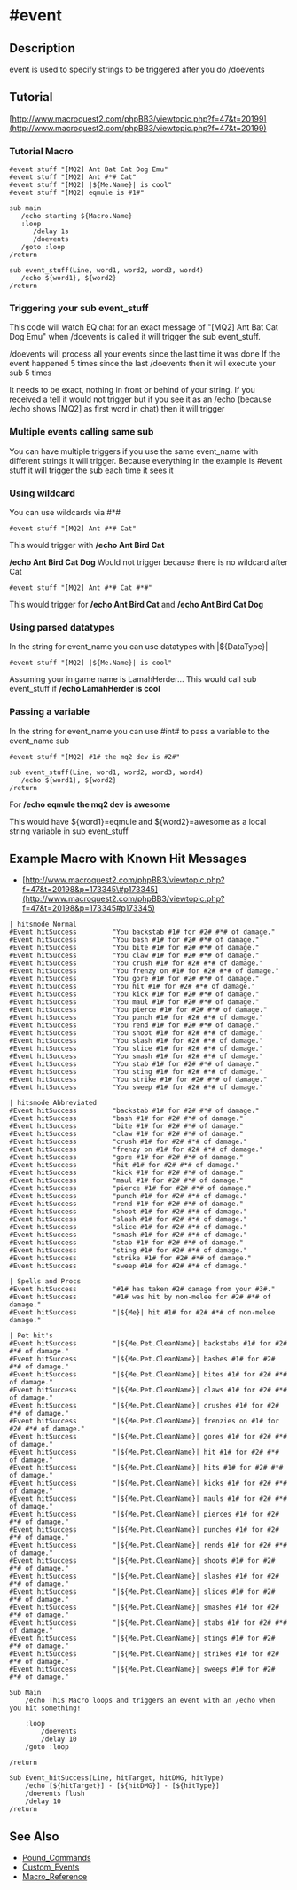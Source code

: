 # \#event

## Description

event is used to specify strings to be triggered after you do /doevents

## Tutorial

[http://www.macroquest2.com/phpBB3/viewtopic.php?f=47&t=20199](http://www.macroquest2.com/phpBB3/viewtopic.php?f=47&t=20199)

### Tutorial Macro

```text
#event stuff "[MQ2] Ant Bat Cat Dog Emu"
#event stuff "[MQ2] Ant #*# Cat"
#event stuff "[MQ2] |${Me.Name}| is cool"
#event stuff "[MQ2] eqmule is #1#"

sub main
   /echo starting ${Macro.Name}
   :loop
      /delay 1s
      /doevents
   /goto :loop
/return

sub event_stuff(Line, word1, word2, word3, word4)
   /echo ${word1}, ${word2}
/return
```

### Triggering your sub event\_stuff

This code will watch EQ chat for an exact message of "\[MQ2\] Ant Bat Cat Dog Emu" when /doevents is called it will trigger the sub event\_stuff.

/doevents will process all your events since the last time it was done If the event happened 5 times since the last /doevents then it will execute your sub 5 times

It needs to be exact, nothing in front or behind of your string. If you received a tell it would not trigger but if you see it as an /echo \(because /echo shows \[MQ2\] as first word in chat\) then it will trigger

### Multiple events calling same sub

You can have multiple triggers if you use the same event\_name with different strings it will trigger. Because everything in the example is \#event stuff it will trigger the sub each time it sees it

### Using wildcard

You can use wildcards via \#\*\#

`#event stuff "[MQ2] Ant #*# Cat"`

This would trigger with **/echo Ant Bird Cat**

**/echo Ant Bird Cat Dog** Would not trigger because there is no wildcard after Cat

`#event stuff "[MQ2] Ant #*# Cat #*#"`

This would trigger for **/echo Ant Bird Cat** and **/echo Ant Bird Cat Dog**

### Using parsed datatypes

In the string for event\_name you can use datatypes with \|${DataType}\|

`#event stuff "[MQ2] |${Me.Name}| is cool"`

Assuming your in game name is LamahHerder... This would call sub event\_stuff if **/echo LamahHerder is cool**

### Passing a variable

In the string for event\_name you can use \#int\# to pass a variable to the event\_name sub

```text
#event stuff "[MQ2] #1# the mq2 dev is #2#"

sub event_stuff(Line, word1, word2, word3, word4)
   /echo ${word1}, ${word2}
/return
```

For **/echo eqmule the mq2 dev is awesome**

This would have ${word1}=eqmule and ${word2}=awesome as a local string variable in sub event\_stuff

## Example Macro with Known Hit Messages

* [http://www.macroquest2.com/phpBB3/viewtopic.php?f=47&t=20198&p=173345\#p173345](http://www.macroquest2.com/phpBB3/viewtopic.php?f=47&t=20198&p=173345#p173345)

```text
| hitsmode Normal
#Event hitSuccess         "You backstab #1# for #2# #*# of damage."
#Event hitSuccess         "You bash #1# for #2# #*# of damage."
#Event hitSuccess         "You bite #1# for #2# #*# of damage."
#Event hitSuccess         "You claw #1# for #2# #*# of damage."
#Event hitSuccess         "You crush #1# for #2# #*# of damage."
#Event hitSuccess         "You frenzy on #1# for #2# #*# of damage."
#Event hitSuccess         "You gore #1# for #2# #*# of damage."
#Event hitSuccess         "You hit #1# for #2# #*# of damage."
#Event hitSuccess         "You kick #1# for #2# #*# of damage."
#Event hitSuccess         "You maul #1# for #2# #*# of damage."
#Event hitSuccess         "You pierce #1# for #2# #*# of damage."
#Event hitSuccess         "You punch #1# for #2# #*# of damage."
#Event hitSuccess         "You rend #1# for #2# #*# of damage."
#Event hitSuccess         "You shoot #1# for #2# #*# of damage."
#Event hitSuccess         "You slash #1# for #2# #*# of damage."
#Event hitSuccess         "You slice #1# for #2# #*# of damage."
#Event hitSuccess         "You smash #1# for #2# #*# of damage."
#Event hitSuccess         "You stab #1# for #2# #*# of damage."
#Event hitSuccess         "You sting #1# for #2# #*# of damage."
#Event hitSuccess         "You strike #1# for #2# #*# of damage."
#Event hitSuccess         "You sweep #1# for #2# #*# of damage."

| hitsmode Abbreviated
#Event hitSuccess         "backstab #1# for #2# #*# of damage."
#Event hitSuccess         "bash #1# for #2# #*# of damage."
#Event hitSuccess         "bite #1# for #2# #*# of damage."
#Event hitSuccess         "claw #1# for #2# #*# of damage."
#Event hitSuccess         "crush #1# for #2# #*# of damage."
#Event hitSuccess         "frenzy on #1# for #2# #*# of damage."
#Event hitSuccess         "gore #1# for #2# #*# of damage."
#Event hitSuccess         "hit #1# for #2# #*# of damage."
#Event hitSuccess         "kick #1# for #2# #*# of damage."
#Event hitSuccess         "maul #1# for #2# #*# of damage."
#Event hitSuccess         "pierce #1# for #2# #*# of damage."
#Event hitSuccess         "punch #1# for #2# #*# of damage."
#Event hitSuccess         "rend #1# for #2# #*# of damage."
#Event hitSuccess         "shoot #1# for #2# #*# of damage."
#Event hitSuccess         "slash #1# for #2# #*# of damage."
#Event hitSuccess         "slice #1# for #2# #*# of damage."
#Event hitSuccess         "smash #1# for #2# #*# of damage."
#Event hitSuccess         "stab #1# for #2# #*# of damage."
#Event hitSuccess         "sting #1# for #2# #*# of damage."
#Event hitSuccess         "strike #1# for #2# #*# of damage."
#Event hitSuccess         "sweep #1# for #2# #*# of damage."

| Spells and Procs
#Event hitSuccess         "#1# has taken #2# damage from your #3#."
#Event hitSuccess         "#1# was hit by non-melee for #2# #*# of damage."
#Event hitSuccess         "|${Me}| hit #1# for #2# #*# of non-melee damage."

| Pet hit's
#Event hitSuccess         "|${Me.Pet.CleanName}| backstabs #1# for #2# #*# of damage."
#Event hitSuccess         "|${Me.Pet.CleanName}| bashes #1# for #2# #*# of damage."
#Event hitSuccess         "|${Me.Pet.CleanName}| bites #1# for #2# #*# of damage."
#Event hitSuccess         "|${Me.Pet.CleanName}| claws #1# for #2# #*# of damage."
#Event hitSuccess         "|${Me.Pet.CleanName}| crushes #1# for #2# #*# of damage."
#Event hitSuccess         "|${Me.Pet.CleanName}| frenzies on #1# for #2# #*# of damage."
#Event hitSuccess         "|${Me.Pet.CleanName}| gores #1# for #2# #*# of damage."
#Event hitSuccess         "|${Me.Pet.CleanName}| hit #1# for #2# #*# of damage."
#Event hitSuccess         "|${Me.Pet.CleanName}| hits #1# for #2# #*# of damage."
#Event hitSuccess         "|${Me.Pet.CleanName}| kicks #1# for #2# #*# of damage."
#Event hitSuccess         "|${Me.Pet.CleanName}| mauls #1# for #2# #*# of damage."
#Event hitSuccess         "|${Me.Pet.CleanName}| pierces #1# for #2# #*# of damage."
#Event hitSuccess         "|${Me.Pet.CleanName}| punches #1# for #2# #*# of damage."
#Event hitSuccess         "|${Me.Pet.CleanName}| rends #1# for #2# #*# of damage."
#Event hitSuccess         "|${Me.Pet.CleanName}| shoots #1# for #2# #*# of damage."
#Event hitSuccess         "|${Me.Pet.CleanName}| slashes #1# for #2# #*# of damage."
#Event hitSuccess         "|${Me.Pet.CleanName}| slices #1# for #2# #*# of damage."
#Event hitSuccess         "|${Me.Pet.CleanName}| smashes #1# for #2# #*# of damage."
#Event hitSuccess         "|${Me.Pet.CleanName}| stabs #1# for #2# #*# of damage."
#Event hitSuccess         "|${Me.Pet.CleanName}| stings #1# for #2# #*# of damage."
#Event hitSuccess         "|${Me.Pet.CleanName}| strikes #1# for #2# #*# of damage."
#Event hitSuccess         "|${Me.Pet.CleanName}| sweeps #1# for #2# #*# of damage."

Sub Main
    /echo This Macro loops and triggers an event with an /echo when you hit something!

    :loop
        /doevents
        /delay 10
    /goto :loop

/return

Sub Event_hitSuccess(Line, hitTarget, hitDMG, hitType)
    /echo [${hitTarget}] - [${hitDMG}] - [${hitType}]
    /doevents flush
    /delay 10
/return
```

## See Also

* [Pound\_Commands](./)
* [Custom\_Events](../../../macros/macros/custom-events.md)
* [Macro\_Reference](../../../documentation/macro-reference.md)

